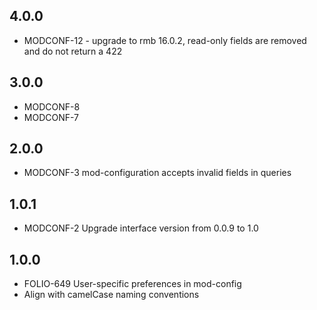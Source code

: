 ## 4.0.0
* MODCONF-12 - upgrade to rmb 16.0.2, read-only fields are removed and do not return a 422

## 3.0.0
* MODCONF-8
* MODCONF-7

## 2.0.0
* MODCONF-3 mod-configuration accepts invalid fields in queries

## 1.0.1
* MODCONF-2 Upgrade interface version from 0.0.9 to 1.0

## 1.0.0
* FOLIO-649 User-specific preferences in mod-config
* Align with camelCase naming conventions
